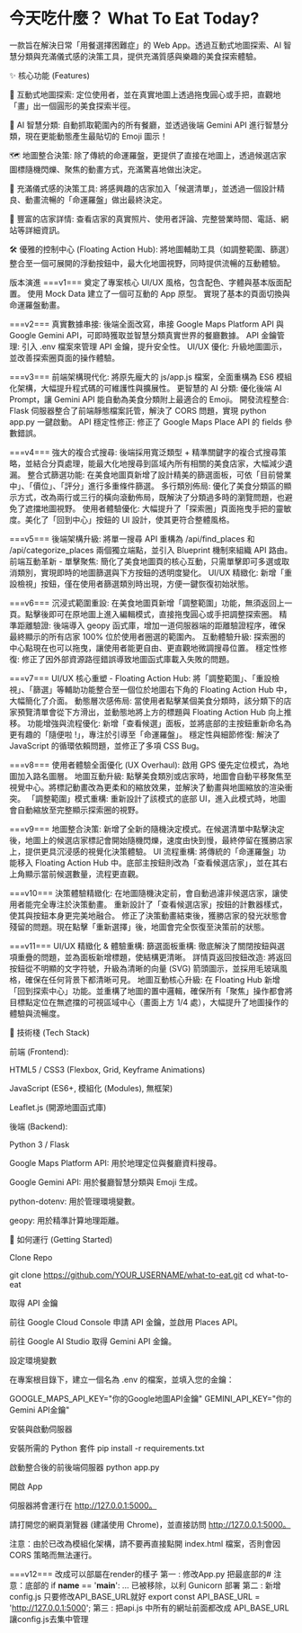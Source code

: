 # 今天吃什麼？ What To Eat Today?
一款旨在解決日常「用餐選擇困難症」的 Web App。透過互動式地圖探索、AI 智慧分類與充滿儀式感的決策工具，提供充滿質感與樂趣的美食探索體驗。

✨ 核心功能 (Features)

📍 互動式地圖探索: 定位使用者，並在真實地圖上透過拖曳圓心或手把，直觀地「畫」出一個圓形的美食探索半徑。

🧠 AI 智慧分類: 自動抓取範圍內的所有餐廳，並透過後端 Gemini API 進行智慧分類，現在更能動態產生最貼切的 Emoji 圖示！

🗺️ 地圖整合決策: 除了傳統的命運羅盤，更提供了直接在地圖上，透過候選店家圖標隨機閃爍、聚焦的動畫方式，充滿驚喜地做出決定。

🎡 充滿儀式感的決策工具: 將感興趣的店家加入「候選清單」，並透過一個設計精良、動畫流暢的「命運羅盤」做出最終決定。

📖 豐富的店家詳情: 查看店家的真實照片、使用者評論、完整營業時間、電話、網站等詳細資訊。

🛠️ 優雅的控制中心 (Floating Action Hub): 將地圖輔助工具（如調整範圍、篩選）整合至一個可展開的浮動按鈕中，最大化地圖視野，同時提供流暢的互動體驗。

版本演進
===v1===
奠定了專案核心 UI/UX 風格，包含配色、字體與基本版面配置。
使用 Mock Data 建立了一個可互動的 App 原型。
實現了基本的頁面切換與命運羅盤動畫。

===v2===
真實數據串接: 後端全面改寫，串接 Google Maps Platform API 與 Google Gemini API，可即時獲取並智慧分類真實世界的餐廳數據。
API 金鑰管理: 引入 .env 檔案來管理 API 金鑰，提升安全性。
UI/UX 優化: 升級地圖圖示，並改善探索圈頁面的操作體驗。

===v3===
前端架構現代化: 將原先龐大的 js/app.js 檔案，全面重構為 ES6 模組化架構，大幅提升程式碼的可維護性與擴展性。
更智慧的 AI 分類: 優化後端 AI Prompt，讓 Gemini API 能自動為美食分類附上最適合的 Emoji。
開發流程整合: Flask 伺服器整合了前端靜態檔案託管，解決了 CORS 問題，實現 python app.py 一鍵啟動。
API 穩定性修正: 修正了 Google Maps Place API 的 fields 參數錯誤。

===v4===
強大的複合式搜尋: 後端採用寬泛類型 + 精準關鍵字的複合式搜尋策略，並結合分頁處理，能最大化地搜尋到區域內所有相關的美食店家，大幅減少遺漏。
整合式篩選功能: 在美食地圖頁新增了設計精美的篩選面板，可依「目前營業中」、「價位」、「評分」進行多重條件篩選。
多行類別佈局: 優化了美食分類區的顯示方式，改為兩行或三行的橫向滾動佈局，既解決了分類過多時的瀏覽問題，也避免了遮擋地圖視野。
使用者體驗優化: 大幅提升了「探索圈」頁面拖曳手把的靈敏度。美化了「回到中心」按鈕的 UI 設計，使其更符合整體風格。

===v5===
後端架構升級: 將單一搜尋 API 重構為 /api/find_places 和 /api/categorize_places 兩個獨立端點，並引入 Blueprint 機制來組織 API 路由。
前端互動革新 - 單擊聚焦: 簡化了美食地圖頁的核心互動，只需單擊即可多選或取消類別，實現即時的地圖篩選與下方按鈕的透明度變化。
UI/UX 精緻化: 新增「重設檢視」按鈕，僅在使用者篩選類別時出現，方便一鍵恢復初始狀態。

===v6===
沉浸式範圍重設: 在美食地圖頁新增「調整範圍」功能，無須返回上一頁。點擊後即可在原地圖上進入編輯模式，直接拖曳圓心或手把調整探索圈。
精準距離驗證: 後端導入 geopy 函式庫，增加一道伺服器端的距離驗證程序，確保最終顯示的所有店家 100% 位於使用者圈選的範圍內。
互動體驗升級: 探索圈的中心點現在也可以拖曳，讓使用者能更自由、更直觀地微調搜尋位置。
穩定性修復: 修正了因外部資源路徑錯誤導致地圖函式庫載入失敗的問題。

===v7===
UI/UX 核心重塑 - Floating Action Hub: 將「調整範圍」、「重設檢視」、「篩選」等輔助功能整合至一個位於地圖右下角的 Floating Action Hub 中，大幅簡化了介面。
動態層次感佈局: 當使用者點擊某個美食分類時，該分類下的店家預覽清單會從下方滑出，並動態地將上方的標題與 Floating Action Hub 向上推移。
功能增強與流程優化: 新增「查看候選」面板，並將底部的主按鈕重新命名為更有趣的「隨便啦 !」，專注於引導至「命運羅盤」。
穩定性與細節修復: 解決了 JavaScript 的循環依賴問題，並修正了多項 CSS Bug。

===v8===
使用者體驗全面優化 (UX Overhaul): 啟用 GPS 優先定位模式，為地圖加入路名圖層。
地圖互動升級: 點擊美食類別或店家時，地圖會自動平移聚焦至視覺中心。將標記動畫改為更柔和的縮放效果，並解決了動畫與地圖縮放的渲染衝突。
「調整範圍」模式重構: 重新設計了該模式的底部 UI，進入此模式時，地圖會自動縮放至完整顯示探索圈的視野。

===v9===
地圖整合決策: 新增了全新的隨機決定模式。在候選清單中點擊決定後，地圖上的候選店家標記會開始隨機閃爍，速度由快到慢，最終停留在獲勝店家上，提供更具沉浸感的視覺化決策體驗。
UI 流程重構: 將傳統的「命運羅盤」功能移入 Floating Action Hub 中。底部主按鈕則改為「查看候選店家」，並在其右上角顯示當前候選數量，流程更直觀。

===v10===
決策體驗精緻化:
在地圖隨機決定前，會自動過濾非候選店家，讓使用者能完全專注於決策動畫。
重新設計了「查看候選店家」按鈕的計數器樣式，使其與按鈕本身更完美地融合。
修正了決策動畫結束後，獲勝店家的發光狀態會殘留的問題。現在點擊「重新選擇」後，地圖會完全恢復至決策前的狀態。

===v11===
UI/UX 精緻化 & 體驗重構:
篩選面板重構: 徹底解決了關閉按鈕與選項重疊的問題，並為面板新增標題，使結構更清晰。
詳情頁返回按鈕改造: 將返回按鈕從不明顯的文字符號，升級為清晰的向量 (SVG) 箭頭圖示，並採用毛玻璃風格，確保在任何背景下都清晰可見。
地圖互動核心升級: 在 Floating Hub 新增「回到探索中心」功能。並重構了地圖的置中邏輯，確保所有「聚焦」操作都會將目標點定位在無遮擋的可視區域中心（畫面上方 1/4 處），大幅提升了地圖操作的體驗與流暢度。

🚀 技術棧 (Tech Stack)

前端 (Frontend):

HTML5 / CSS3 (Flexbox, Grid, Keyframe Animations)

JavaScript (ES6+, 模組化 (Modules), 無框架)

Leaflet.js (開源地圖函式庫)

後端 (Backend):

Python 3 / Flask

Google Maps Platform API: 用於地理定位與餐廳資料搜尋。

Google Gemini API: 用於餐廳智慧分類與 Emoji 生成。

python-dotenv: 用於管理環境變數。

geopy: 用於精準計算地理距離。

🔧 如何運行 (Getting Started)

Clone Repo

git clone https://github.com/YOUR_USERNAME/what-to-eat.git
cd what-to-eat

取得 API 金鑰

前往 Google Cloud Console 申請 API 金鑰，並啟用 Places API。

前往 Google AI Studio 取得 Gemini API 金鑰。

設定環境變數

在專案根目錄下，建立一個名為 .env 的檔案，並填入您的金鑰：

GOOGLE_MAPS_API_KEY="你的Google地圖API金鑰"
GEMINI_API_KEY="你的Gemini API金鑰"

安裝與啟動伺服器

安裝所需的 Python 套件
pip install -r requirements.txt

啟動整合後的前後端伺服器
python app.py

開啟 App

伺服器將會運行在 http://127.0.0.1:5000。

請打開您的網頁瀏覽器 (建議使用 Chrome)，並直接訪問 http://127.0.0.1:5000。

注意：由於已改為模組化架構，請不要再直接點開 index.html 檔案，否則會因 CORS 策略而無法運行。


===v12===
改成可以部屬在render的樣子
第一 : 修改App.py 把最底部的# 注意：底部的 if __name__ == '__main__': ... 已被移除，以利 Gunicorn 部署
第二 : 新增config.js 只要修改API_BASE_URL就好  export const API_BASE_URL = 'http://127.0.0.1:5000';
第三 : 把api.js 中所有的網址前面都改成 API_BASE_URL 讓config.js去集中管理